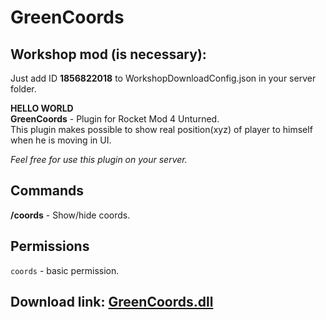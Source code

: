 # GreenCoords
## Workshop mod (is necessary):
Just add ID **1856822018** to WorkshopDownloadConfig.json in your server folder.

**HELLO WORLD**  
**GreenCoords** - Plugin for Rocket Mod 4 Unturned.  
This plugin makes possible to show real position(xyz) of player to himself when he is moving in UI.

*Feel free for use this plugin on your server.*

## Commands
**/coords** - Show/hide coords.

## Permissions
```coords``` - basic permission.

## Download link: [GreenCoords.dll](https://github.com/Greenorine/GreenCoords/releases/)
